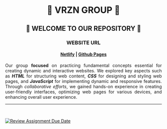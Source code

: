<div align="center">

# 🚀 VRZN GROUP 🚀

## 👋 WELCOME TO OUR REPOSITORY 👋

### WEBSITE URL

#### [Netlify](https://vrzn.netlify.app/) | [Github Pages](https://pup-bsit.github.io/exercise-12-vrzn_webdev/)

</div>

<div align="justify">

Our group **focused** on practicing fundamental concepts essential for creating dynamic and interactive websites. We explored key aspects such as **_HTML_** for structuring web content, **_CSS_** for designing and styling web pages, and **_JavaScript_** for implementing dynamic and responsive features. Through _collaborative efforts_, we gained hands-on experience in creating user-friendly interfaces, optimizing web pages for various devices, and enhancing overall user experience.

 </div>

---

<br>

[![Review Assignment Due Date](https://classroom.github.com/assets/deadline-readme-button-24ddc0f5d75046c5622901739e7c5dd533143b0c8e959d652212380cedb1ea36.svg)](https://classroom.github.com/a/fqpmhemc)
